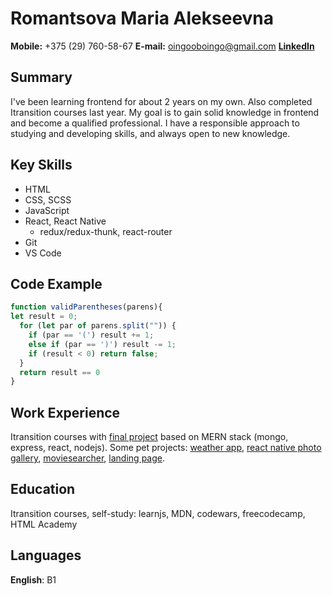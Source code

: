 # Romantsova Maria Alekseevna

**Mobile:** +375 (29) 760-58-67
**E-mail:** oingooboingo@gmail.com
[**LinkedIn**](https://linkedin.com/in/mariaromantsova)

## Summary
I've been learning frontend for about 2 years on my own. Also completed Itransition courses last year. My goal is to gain solid knowledge in frontend and become a qualified professional. I have a responsible approach to studying and developing skills, and always open to new knowledge.

## Key Skills
- HTML
- CSS, SCSS
- JavaScript
- React, React Native
  - redux/redux-thunk, react-router
- Git
- VS Code

## Code Example
```javascript
function validParentheses(parens){
let result = 0;
  for (let par of parens.split("")) {
    if (par == '(') result += 1;
    else if (par == ')') result -= 1;
    if (result < 0) return false;
  }
  return result == 0
}
```

## Work Experience

Itransition courses with [final project](https://github.com/flowerpower888/musicsearcher) based on MERN stack (mongo, express, react, nodejs). Some pet projects: [weather app](https://github.com/flowerpower888/weather-app), [react native photo gallery](https://github.com/flowerpower888/rn-unsplash-gallery), [moviesearcher](https://github.com/flowerpower888/moviesearcher), [landing page](https://github.com/flowerpower888/suada).

## Education

Itransition courses, self-study: learnjs, MDN, codewars, freecodecamp, HTML Academy

## Languages

**English**: B1